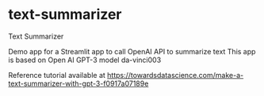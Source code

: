 # text-summarizer
Text Summarizer

Demo app for a Streamlit app to call OpenAI API to summarize text
This app is based on Open AI GPT-3 model da-vinci003

Reference tutorial available at https://towardsdatascience.com/make-a-text-summarizer-with-gpt-3-f0917a07189e
